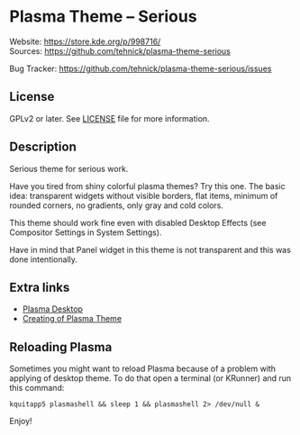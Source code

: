 # Plasma Theme &ndash; Serious

Website: https://store.kde.org/p/998716/ <br>
Sources: https://github.com/tehnick/plasma-theme-serious

Bug Tracker: https://github.com/tehnick/plasma-theme-serious/issues

## License

GPLv2 or later. See [LICENSE](https://github.com/tehnick/plasma-theme-serious/blob/master/LICENSE) file for more information.

## Description

Serious theme for serious work.

Have you tired from shiny colorful plasma themes? Try this one. The basic idea: transparent widgets without visible borders, flat items, minimum of rounded corners, no gradients, only gray and cold colors.

This theme should work fine even with disabled Desktop Effects (see Compositor Settings in System Settings).

Have in mind that Panel widget in this theme is not transparent and this was done intentionally.

## Extra links

* [Plasma Desktop](https://www.kde.org/plasma-desktop)
* [Creating of Plasma Theme](https://techbase.kde.org/Development/Tutorials/Plasma/Theme)

## Reloading Plasma

Sometimes you might want to reload Plasma because of a problem with applying of desktop theme. To do that open a terminal (or KRunner) and run this command:

```
kquitapp5 plasmashell && sleep 1 && plasmashell 2> /dev/null &
```

Enjoy!
